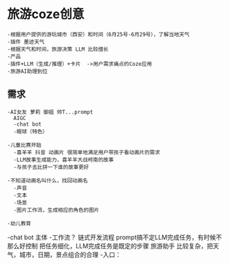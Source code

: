 # 旅游coze创意
    -根据用户提供的游玩城市（西安）和时间（6月25号-6月29号），了解当地天气
    -插件 墨迹天气
    -根据天气和时间，旅游决策 LLM 比较擅长
    -产品 
    -插件+LLM（生成/推理）+卡片  ->用户需求痛点的Coze应用
    -旅游AI助理到位

## 需求
    -AI女友 萝莉 御姐 帅T...prompt 
      AIGC
      -chat bot
      -眼球（特色）

    -儿童比赛开始
      -喜羊羊 抖音 动画片 很简单地满足用户带孩子看动画片的需求
      -LLM故事生成能力，喜羊羊大战柯南的故事
      -与孩子去比拼一下谁的故事更好

    -不知道动画名叫什么，找回动画名
      -声音
      -文本
      -场景
      -图片工作流，生成相应的角色的图片

    -幼儿教育

-chat bot 主体
-工作流？ 链式开发流程
    prompt搞不定LLM完成任务，有时候不那么好控制
    把任务细化，LLM完成任务是既定的步骤
    旅游助手 比较复杂，把天气，城市，日期，景点组合的合理
-入口：